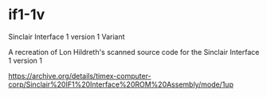 # if1-1v
Sinclair Interface 1 version 1 Variant

A recreation of Lon Hildreth's scanned source code for the Sinclair Interface 1 version 1

https://archive.org/details/timex-computer-corp/Sinclair%20IF1%20Interface%20ROM%20Assembly/mode/1up
